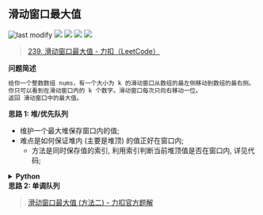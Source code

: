 ## 滑动窗口最大值
<!--START_SECTION:badge-->

![last modify](https://img.shields.io/static/v1?label=last%20modify&message=2025-03-29%2004%3A20%3A53&color=yellowgreen&style=flat-square)
[![](https://img.shields.io/static/v1?label=&message=%E5%9B%B0%E9%9A%BE&color=yellow&style=flat-square)](../../../README.md#困难)
[![](https://img.shields.io/static/v1?label=&message=LeetCode&color=green&style=flat-square)](../../../README.md#leetcode)
[![](https://img.shields.io/static/v1?label=&message=%E5%A0%86/%E4%BC%98%E5%85%88%E9%98%9F%E5%88%97&color=blue&style=flat-square)](../../../README.md#堆优先队列)
[![](https://img.shields.io/static/v1?label=&message=%E7%83%AD%E9%97%A8&color=blue&style=flat-square)](../../../README.md#热门)

<!--END_SECTION:badge-->
<!--START_SECTION:badge-->
<!--END_SECTION:badge-->
<!--info
tags: [堆, 热门]
source: LeetCode
level: 困难
number: '0239'
name: 滑动窗口最大值
companies: [Soul]
-->

> [239. 滑动窗口最大值 - 力扣（LeetCode）](https://leetcode.cn/problems/sliding-window-maximum/)

<summary><b>问题简述</b></summary>

```txt
给你一个整数数组 nums，有一个大小为 k 的滑动窗口从数组的最左侧移动到数组的最右侧。
你只可以看到在滑动窗口内的 k 个数字。滑动窗口每次只向右移动一位。
返回 滑动窗口中的最大值。
```

<!-- 
<details><summary><b>详细描述</b></summary>

```txt
```

</details>
-->

<!-- <div align="center"><img src="../../../_assets/xxx.png" height="300" /></div> -->

<summary><b>思路 1: 堆/优先队列</b></summary>

- 维护一个最大堆保存窗口内的值;
- 难点是如何保证堆内 (主要是堆顶) 的值正好在窗口内;
    - 方法是同时保存值的索引, 利用索引判断当前堆顶值是否在窗口内, 详见代码;

<details><summary><b>Python</b></summary>

```python
class Solution:
    def maxSlidingWindow(self, nums: List[int], k: int) -> List[int]:

        import heapq

        h = []
        for i in range(k):
            heapq.heappush(h, (-nums[i], i))
        
        ret = [-h[0][0]]
        for i in range(k, len(nums)):
            while h and h[0][1] <= i - k:
                heapq.heappop(h)
            heapq.heappush(h, (-nums[i], i))
            ret.append(-h[0][0])
        
        return ret
```

</details>


<summary><b>思路 2: 单调队列</b></summary>

> [滑动窗口最大值 (方法二) - 力扣官方题解](https://leetcode.cn/problems/sliding-window-maximum/solution/hua-dong-chuang-kou-zui-da-zhi-by-leetco-ki6m/)

<!--
<summary><b>相关问题</b></summary>

-->
